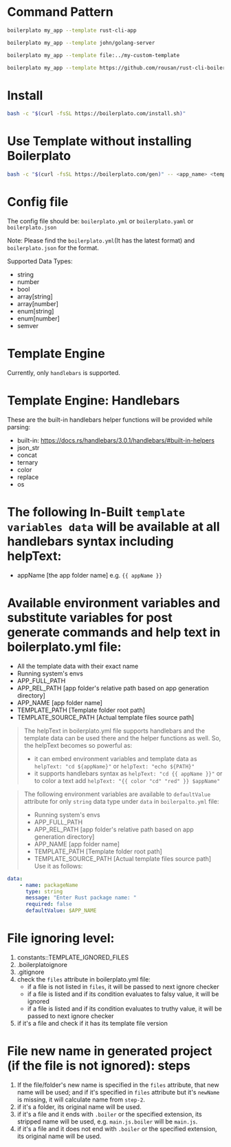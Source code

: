 # Command Pattern

```sh
boilerplato my_app --template rust-cli-app

boilerplato my_app --template john/golang-server

boilerplato my_app --template file:../my-custom-template

boilerplato my_app --template https://github.com/rousan/rust-cli-boilerplate.git
``` 

# Install

```sh
bash -c "$(curl -fsSL https://boilerplato.com/install.sh)"
```

# Use Template without installing Boilerplato

```sh
bash -c "$(curl -fsSL https://boilerplato.com/gen)" -- <app_name> <template_name>
```

# Config file

The config file should be: `boilerplato.yml` or `boilerplato.yaml` or `boilerplato.json`

Note: Please find the `boilerplato.yml`(It has the latest format) and `boilerplato.json` for the format.

Supported Data Types:
- string
- number
- bool
- array[string]
- array[number]
- enum[string]
- enum[number]
- semver

# Template Engine

Currently, only `handlebars` is supported.

# Template Engine: Handlebars

These are the built-in handlebars helper functions will be provided while parsing:
- built-in: https://docs.rs/handlebars/3.0.1/handlebars/#built-in-helpers
- json_str
- concat
- ternary
- color
- replace
- os

# The following In-Built `template variables data` will be available at all handlebars syntax including helpText:
- appName [the app folder name] e.g. `{{ appName }}`

# Available environment variables and substitute variables for post generate commands and help text in boilerplato.yml file:
- All the template data with their exact name
- Running system's envs
- APP_FULL_PATH
- APP_REL_PATH [app folder's relative path based on app generation directory]
- APP_NAME [app folder name]
- TEMPLATE_PATH [Template folder root path]
- TEMPLATE_SOURCE_PATH [Actual template files source path]

> The helpText in boilerplato.yml file supports handlebars and the template data can be used there and the helper functions as well.
> So, the helpText becomes so powerful as:
>   - it can embed environment variables and template data as `helpText: "cd ${appName}"` or `helpText: "echo ${PATH}"`
>   - it supports handlebars syntax as `helpText: "cd {{ appName }}"` or to color a text add `helpText: "{{ color "cd" "red" }} $appName"`



> The following environment variables are available to `defaultValue` attribute for only `string` data type under `data` in `boilerpalto.yml` file:
>   - Running system's envs
>   - APP_FULL_PATH
>   - APP_REL_PATH [app folder's relative path based on app generation directory]
>   - APP_NAME [app folder name]
>   - TEMPLATE_PATH [Template folder root path]
>   - TEMPLATE_SOURCE_PATH [Actual template files source path]
Use it as follows:
```yaml
data:
    - name: packageName
      type: string
      message: "Enter Rust package name: "
      required: false
      defaultValue: $APP_NAME
```

# File ignoring level:
1. constants::TEMPLATE_IGNORED_FILES
2. .boilerplatoignore
3. .gitignore
4. check the `files` attribute in boilerplato.yml file:
    * if a file is not listed in `files`, it will be passed to next ignore checker
    * if a file is listed and if its condition evaluates to falsy value, it will be ignored
    * if a file is listed and if its condition evaluates to truthy value, it will be passed to next ignore checker
5. if it's a file and check if it has its template file version

# File new name in generated project (if the file is not ignored): steps
1. If the file/folder's new name is specified in the `files` attribute, that new name will be used; and if it's specified in `files` attribute but it's `newName` is missing, it will calculate name from `step-2`.
2. if it's a folder, its original name will be used.
3. if it's a file and it ends with `.boiler` or the specified extension, its stripped name will be used, e.g. `main.js.boiler` will be `main.js`.
4. if it's a file and it does not end with `.boiler` or the specified extension, its original name will be used.